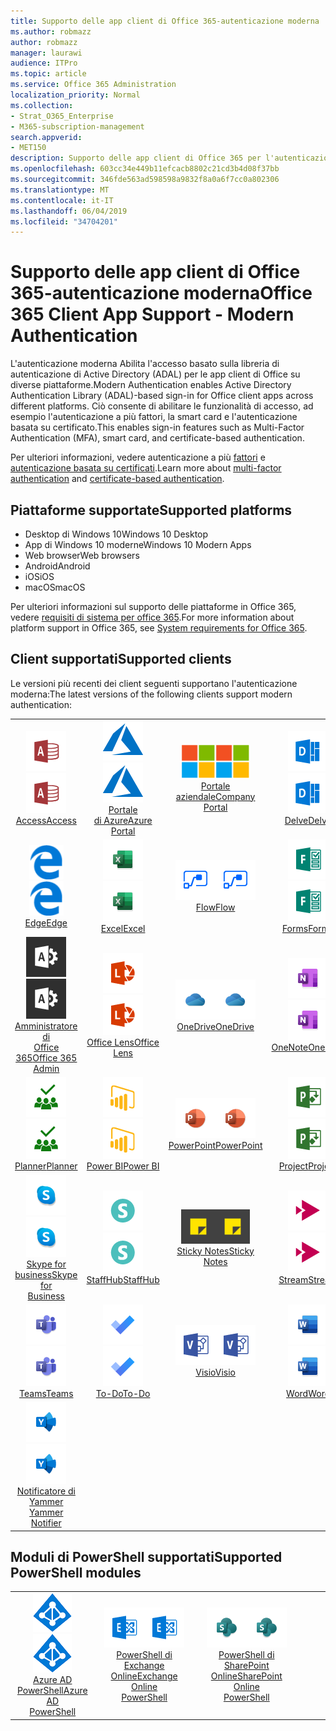 ```yaml
---
title: Supporto delle app client di Office 365-autenticazione moderna
ms.author: robmazz
author: robmazz
manager: laurawi
audience: ITPro
ms.topic: article
ms.service: Office 365 Administration
localization_priority: Normal
ms.collection:
- Strat_O365_Enterprise
- M365-subscription-management
search.appverid:
- MET150
description: Supporto delle app client di Office 365 per l'autenticazione moderna.
ms.openlocfilehash: 603cc34e449b11efcacb8802c21cd3b4d08f37bb
ms.sourcegitcommit: 346fde563ad598598a9832f8a0a6f7cc0a802306
ms.translationtype: MT
ms.contentlocale: it-IT
ms.lasthandoff: 06/04/2019
ms.locfileid: "34704201"
---
```

# <a name="office-365-client-app-support---modern-authentication"></a><span data-ttu-id="6d9f2-103">Supporto delle app client di Office 365-autenticazione moderna</span><span class="sxs-lookup"><span data-stu-id="6d9f2-103">Office 365 Client App Support - Modern Authentication</span></span>

<span data-ttu-id="6d9f2-104">L'autenticazione moderna Abilita l'accesso basato sulla libreria di autenticazione di Active Directory (ADAL) per le app client di Office su diverse piattaforme.</span><span class="sxs-lookup"><span data-stu-id="6d9f2-104">Modern Authentication enables Active Directory Authentication Library (ADAL)-based sign-in for Office client apps across different platforms.</span></span> <span data-ttu-id="6d9f2-105">Ciò consente di abilitare le funzionalità di accesso, ad esempio l'autenticazione a più fattori, la smart card e l'autenticazione basata su certificato.</span><span class="sxs-lookup"><span data-stu-id="6d9f2-105">This enables sign-in features such as Multi-Factor Authentication (MFA), smart card, and certificate-based authentication.</span></span>

<span data-ttu-id="6d9f2-106">Per ulteriori informazioni, vedere autenticazione a più [fattori](https://docs.microsoft.com/azure/active-directory/authentication/multi-factor-authentication) e [autenticazione basata su certificati](https://docs.microsoft.com/azure/active-directory/active-directory-certificate-based-authentication-get-started).</span><span class="sxs-lookup"><span data-stu-id="6d9f2-106">Learn more about [multi-factor authentication](https://docs.microsoft.com/azure/active-directory/authentication/multi-factor-authentication) and [certificate-based authentication](https://docs.microsoft.com/azure/active-directory/active-directory-certificate-based-authentication-get-started).</span></span>

## <a name="supported-platforms"></a><span data-ttu-id="6d9f2-107">Piattaforme supportate</span><span class="sxs-lookup"><span data-stu-id="6d9f2-107">Supported platforms</span></span>

 - <span data-ttu-id="6d9f2-108">Desktop di Windows 10</span><span class="sxs-lookup"><span data-stu-id="6d9f2-108">Windows 10 Desktop</span></span>
 - <span data-ttu-id="6d9f2-109">App di Windows 10 moderne</span><span class="sxs-lookup"><span data-stu-id="6d9f2-109">Windows 10 Modern Apps</span></span>
 - <span data-ttu-id="6d9f2-110">Web browser</span><span class="sxs-lookup"><span data-stu-id="6d9f2-110">Web browsers</span></span>
 - <span data-ttu-id="6d9f2-111">Android</span><span class="sxs-lookup"><span data-stu-id="6d9f2-111">Android</span></span>
 - <span data-ttu-id="6d9f2-112">iOS</span><span class="sxs-lookup"><span data-stu-id="6d9f2-112">iOS</span></span>
 - <span data-ttu-id="6d9f2-113">macOS</span><span class="sxs-lookup"><span data-stu-id="6d9f2-113">macOS</span></span>

<span data-ttu-id="6d9f2-114">Per ulteriori informazioni sul supporto delle piattaforme in Office 365, vedere [requisiti di sistema per office 365](https://products.office.com/office-system-requirements).</span><span class="sxs-lookup"><span data-stu-id="6d9f2-114">For more information about platform support in Office 365, see [System requirements for Office 365](https://products.office.com/office-system-requirements).</span></span>

## <a name="supported-clients"></a><span data-ttu-id="6d9f2-115">Client supportati</span><span class="sxs-lookup"><span data-stu-id="6d9f2-115">Supported clients</span></span>

<span data-ttu-id="6d9f2-116">Le versioni più recenti dei client seguenti supportano l'autenticazione moderna:</span><span class="sxs-lookup"><span data-stu-id="6d9f2-116">The latest versions of the following clients support modern authentication:</span></span>

| | | | | | |
|:---:|:---:|:---:|:---:|:---:|:---:|
| <span data-ttu-id="6d9f2-117">![Icona di accesso](media/o365-access-64x64.png)</span><span class="sxs-lookup"><span data-stu-id="6d9f2-117">![Access icon](media/o365-access-64x64.png)</span></span> <br> [<span data-ttu-id="6d9f2-118">Access</span><span class="sxs-lookup"><span data-stu-id="6d9f2-118">Access</span></span>](https://products.office.com/access) | <span data-ttu-id="6d9f2-119">![Icona di Azure](media/o365-azure-64x64.png)</span><span class="sxs-lookup"><span data-stu-id="6d9f2-119">![Azure icon](media/o365-azure-64x64.png)</span></span> <br> [<span data-ttu-id="6d9f2-120">Portale <br> di Azure</span><span class="sxs-lookup"><span data-stu-id="6d9f2-120">Azure <br> Portal </span></span>](https://azure.microsoft.com/features/azure-portal/) | <span data-ttu-id="6d9f2-121">![Icona portale aziendale](media/o365-microsoft-64x64.png)</span><span class="sxs-lookup"><span data-stu-id="6d9f2-121">![Company portal icon](media/o365-microsoft-64x64.png)</span></span> <br> [<span data-ttu-id="6d9f2-122">Portale <br> aziendale</span><span class="sxs-lookup"><span data-stu-id="6d9f2-122">Company <br> Portal </span></span>](https://docs.microsoft.com/intune-user-help/sign-in-to-the-company-portal) | <span data-ttu-id="6d9f2-123">![Icona di approfondimento](media/o365-delve-64x64.png)</span><span class="sxs-lookup"><span data-stu-id="6d9f2-123">![Delve icon](media/o365-delve-64x64.png)</span></span> <br> [<span data-ttu-id="6d9f2-124">Delve</span><span class="sxs-lookup"><span data-stu-id="6d9f2-124">Delve</span></span>](https://products.office.com/business/intelligent-search) | <span data-ttu-id="6d9f2-125">![Icona Dynamics 365](media/o365-dynamics365-64x64.png)</span><span class="sxs-lookup"><span data-stu-id="6d9f2-125">![Dynamics 365 icon](media/o365-dynamics365-64x64.png)</span></span> <br> [<span data-ttu-id="6d9f2-126">Dynamics 365</span><span class="sxs-lookup"><span data-stu-id="6d9f2-126">Dynamics 365</span></span>](https://dynamics.microsoft.com) 
| <span data-ttu-id="6d9f2-127">![Icona del server perimetrale](media/o365-edge-64x64.png)</span><span class="sxs-lookup"><span data-stu-id="6d9f2-127">![Edge icon](media/o365-edge-64x64.png)</span></span> <br> [<span data-ttu-id="6d9f2-128">Edge</span><span class="sxs-lookup"><span data-stu-id="6d9f2-128">Edge</span></span>](https://www.microsoft.com/windows/microsoft-edge) | <span data-ttu-id="6d9f2-129">![Icona Excel](media/o365-excel-64x64.png)</span><span class="sxs-lookup"><span data-stu-id="6d9f2-129">![Excel icon](media/o365-excel-64x64.png)</span></span> <br> [<span data-ttu-id="6d9f2-130">Excel</span><span class="sxs-lookup"><span data-stu-id="6d9f2-130">Excel</span></span>](https://products.office.com/excel) | <span data-ttu-id="6d9f2-131">![Icona flusso](media/o365-flow-64x64.png)</span><span class="sxs-lookup"><span data-stu-id="6d9f2-131">![Flow icon](media/o365-flow-64x64.png)</span></span> <br> [<span data-ttu-id="6d9f2-132">Flow</span><span class="sxs-lookup"><span data-stu-id="6d9f2-132">Flow</span></span>](https://flow.microsoft.com) | <span data-ttu-id="6d9f2-133">![Icona moduli](media/o365-forms-64x64.png)</span><span class="sxs-lookup"><span data-stu-id="6d9f2-133">![Forms icon](media/o365-forms-64x64.png)</span></span> <br> [<span data-ttu-id="6d9f2-134">Forms</span><span class="sxs-lookup"><span data-stu-id="6d9f2-134">Forms</span></span>](https://flow.microsoft.com/connectors/shared_microsoftforms/microsoft-forms/) | <span data-ttu-id="6d9f2-135">![Icona Kaizala](media/o365-kaizala-64x64.png)</span><span class="sxs-lookup"><span data-stu-id="6d9f2-135">![Kaizala icon](media/o365-kaizala-64x64.png)</span></span> <br> [<span data-ttu-id="6d9f2-136">Kaizala</span><span class="sxs-lookup"><span data-stu-id="6d9f2-136">Kaizala</span></span>](https://products.office.com/en/business/microsoft-kaizala) 
| <span data-ttu-id="6d9f2-137">![Icona di amministrazione di Office 365](media/o365-o365admin-64x64.png)</span><span class="sxs-lookup"><span data-stu-id="6d9f2-137">![Office 365 Admin icon](media/o365-o365admin-64x64.png)</span></span> <br> [<span data-ttu-id="6d9f2-138">Amministratore di <br> Office 365</span><span class="sxs-lookup"><span data-stu-id="6d9f2-138">Office 365 <br> Admin</span></span>](https://products.office.com/business/manage-office-365-admin-app) | <span data-ttu-id="6d9f2-139">![Icona dell'obiettivo](media/o365-lens-64x64.png)</span><span class="sxs-lookup"><span data-stu-id="6d9f2-139">![Lens icon](media/o365-lens-64x64.png)</span></span> <br> [<span data-ttu-id="6d9f2-140">Office Lens</span><span class="sxs-lookup"><span data-stu-id="6d9f2-140">Office Lens</span></span>](https://www.microsoft.com/p/office-lens/9wzdncrfj3t8?activetab=pivot%3Aoverviewtab) | <span data-ttu-id="6d9f2-141">![Icona di OneDrive for business](media/o365-OneDrive-64x64.png)</span><span class="sxs-lookup"><span data-stu-id="6d9f2-141">![OneDrive for Business icon](media/o365-OneDrive-64x64.png)</span></span> <br> [<span data-ttu-id="6d9f2-142">OneDrive</span><span class="sxs-lookup"><span data-stu-id="6d9f2-142">OneDrive</span></span>](https://products.office.com/onedrive-for-business/online-cloud-storage) |  <span data-ttu-id="6d9f2-143">![Icona di OneNote](media/o365-OneNote-64x64.png)</span><span class="sxs-lookup"><span data-stu-id="6d9f2-143">![OneNote icon](media/o365-OneNote-64x64.png)</span></span> <br> [<span data-ttu-id="6d9f2-144">OneNote</span><span class="sxs-lookup"><span data-stu-id="6d9f2-144">OneNote</span></span>](https://products.office.com/onenote) | <span data-ttu-id="6d9f2-145">![Icona di Outlook](media/o365-outlook-64x64.png)</span><span class="sxs-lookup"><span data-stu-id="6d9f2-145">![Outlook icon](media/o365-outlook-64x64.png)</span></span> <br> [<span data-ttu-id="6d9f2-146">Outlook</span><span class="sxs-lookup"><span data-stu-id="6d9f2-146">Outlook</span></span>](https://products.office.com/outlook) 
| <span data-ttu-id="6d9f2-147">![Icona Planner](media/o365-planner-64x64.png)</span><span class="sxs-lookup"><span data-stu-id="6d9f2-147">![Planner icon](media/o365-planner-64x64.png)</span></span> <br> [<span data-ttu-id="6d9f2-148">Planner</span><span class="sxs-lookup"><span data-stu-id="6d9f2-148">Planner</span></span>](https://products.office.com/business/task-management-software) | <span data-ttu-id="6d9f2-149">![Icona PowerBI](media/o365-powerbi-64x64.png)</span><span class="sxs-lookup"><span data-stu-id="6d9f2-149">![PowerBI icon](media/o365-powerbi-64x64.png)</span></span> <br> [<span data-ttu-id="6d9f2-150">Power BI</span><span class="sxs-lookup"><span data-stu-id="6d9f2-150">Power BI</span></span>](https://powerbi.microsoft.com)| <span data-ttu-id="6d9f2-151">![Icona PowerPoint](media/o365-powerpoint-64x64.png)</span><span class="sxs-lookup"><span data-stu-id="6d9f2-151">![PowerPoint icon](media/o365-powerpoint-64x64.png)</span></span> <br> [<span data-ttu-id="6d9f2-152">PowerPoint</span><span class="sxs-lookup"><span data-stu-id="6d9f2-152">PowerPoint</span></span>](https://products.office.com/powerpoint) | <span data-ttu-id="6d9f2-153">![Icona del progetto](media/o365-project-64x64.png)</span><span class="sxs-lookup"><span data-stu-id="6d9f2-153">![Project icon](media/o365-project-64x64.png)</span></span> <br> [<span data-ttu-id="6d9f2-154">Project</span><span class="sxs-lookup"><span data-stu-id="6d9f2-154">Project</span></span>](https://products.office.com/project) | <span data-ttu-id="6d9f2-155">![Icona di SharePoint](media/o365-sharepoint-64x64.png)</span><span class="sxs-lookup"><span data-stu-id="6d9f2-155">![SharePoint icon](media/o365-sharepoint-64x64.png)</span></span> <br> [<span data-ttu-id="6d9f2-156">SharePoint</span><span class="sxs-lookup"><span data-stu-id="6d9f2-156">Sharepoint</span></span>](https://products.office.com/sharepoint) 
| <span data-ttu-id="6d9f2-157">![Icona di Skype for business](media/o365-skypeforbusiness-64x64.png)</span><span class="sxs-lookup"><span data-stu-id="6d9f2-157">![Skype for Business icon](media/o365-skypeforbusiness-64x64.png)</span></span> <br> [<span data-ttu-id="6d9f2-158">Skype for <br> business</span><span class="sxs-lookup"><span data-stu-id="6d9f2-158">Skype for <br> Business</span></span>](https://www.skype.com/business/) | <span data-ttu-id="6d9f2-159">![Icona StaffHub](media/o365-staffhub-64x64.png)</span><span class="sxs-lookup"><span data-stu-id="6d9f2-159">![StaffHub icon](media/o365-staffhub-64x64.png)</span></span> <br> [<span data-ttu-id="6d9f2-160">StaffHub</span><span class="sxs-lookup"><span data-stu-id="6d9f2-160">StaffHub</span></span>](https://products.office.com/microsoft-staffhub/staff-scheduling-software)| <span data-ttu-id="6d9f2-161">![Icona note adesive](media/o365-stickynotes-64x64.png)</span><span class="sxs-lookup"><span data-stu-id="6d9f2-161">![Sticky Notes icon](media/o365-stickynotes-64x64.png)</span></span> <br> [<span data-ttu-id="6d9f2-162">Sticky Notes</span><span class="sxs-lookup"><span data-stu-id="6d9f2-162">Sticky Notes</span></span>](https://www.microsoft.com/p/microsoft-sticky-notes/9nblggh4qghw) | <span data-ttu-id="6d9f2-163">![Icona flusso](media/o365-stream-64x64.png)</span><span class="sxs-lookup"><span data-stu-id="6d9f2-163">![Stream icon](media/o365-stream-64x64.png)</span></span> <br> [<span data-ttu-id="6d9f2-164">Stream</span><span class="sxs-lookup"><span data-stu-id="6d9f2-164">Stream</span></span>](https://stream.microsoft.com) | <span data-ttu-id="6d9f2-165">![Icona ondeggiamento](media/o365-sway-64x64.png)</span><span class="sxs-lookup"><span data-stu-id="6d9f2-165">![Sway icon](media/o365-sway-64x64.png)</span></span> <br> [<span data-ttu-id="6d9f2-166">Sway</span><span class="sxs-lookup"><span data-stu-id="6d9f2-166">Sway</span></span>](https://sway.com) 
| <span data-ttu-id="6d9f2-167">![Icona Teams](media/o365-teams-64x64.png)</span><span class="sxs-lookup"><span data-stu-id="6d9f2-167">![Teams icon](media/o365-teams-64x64.png)</span></span> <br> [<span data-ttu-id="6d9f2-168">Teams</span><span class="sxs-lookup"><span data-stu-id="6d9f2-168">Teams</span></span>](https://products.office.com/microsoft-teams/group-chat-software) | <span data-ttu-id="6d9f2-169">![Icona da fare](media/o365-todo-64x64.png)</span><span class="sxs-lookup"><span data-stu-id="6d9f2-169">![To-Do icon](media/o365-todo-64x64.png)</span></span> <br> [<span data-ttu-id="6d9f2-170">To-Do</span><span class="sxs-lookup"><span data-stu-id="6d9f2-170">To-Do</span></span>](https://todo.microsoft.com) | <span data-ttu-id="6d9f2-171">![Icona di Visio](media/o365-visio-64x64.png)</span><span class="sxs-lookup"><span data-stu-id="6d9f2-171">![Visio icon](media/o365-visio-64x64.png)</span></span> <br> [<span data-ttu-id="6d9f2-172">Visio</span><span class="sxs-lookup"><span data-stu-id="6d9f2-172">Visio</span></span>](https://products.office.com/visio/flowchart-software) | <span data-ttu-id="6d9f2-173">![Icona Word](media/o365-word-64x64.png)</span><span class="sxs-lookup"><span data-stu-id="6d9f2-173">![Word icon](media/o365-word-64x64.png)</span></span> <br> [<span data-ttu-id="6d9f2-174">Word</span><span class="sxs-lookup"><span data-stu-id="6d9f2-174">Word</span></span>](https://products.office.com/word) | <span data-ttu-id="6d9f2-175">![Icona Yammer](media/o365-yammer-64x64.png)</span><span class="sxs-lookup"><span data-stu-id="6d9f2-175">![Yammer icon](media/o365-yammer-64x64.png)</span></span> <br> [<span data-ttu-id="6d9f2-176">Yammer</span><span class="sxs-lookup"><span data-stu-id="6d9f2-176">Yammer</span></span>](https://products.office.com/yammer/yammer-overview) 
| <span data-ttu-id="6d9f2-177">![Icona Yammer](media/o365-yammer-64x64.png)</span><span class="sxs-lookup"><span data-stu-id="6d9f2-177">![Yammer icon](media/o365-yammer-64x64.png)</span></span> <br> [<span data-ttu-id="6d9f2-178">Notificatore di Yammer <br></span><span class="sxs-lookup"><span data-stu-id="6d9f2-178">Yammer <br> Notifier</span></span>](https://products.office.com/yammer/yammer-overview) |  |

## <a name="supported-powershell-modules"></a><span data-ttu-id="6d9f2-179">Moduli di PowerShell supportati</span><span class="sxs-lookup"><span data-stu-id="6d9f2-179">Supported PowerShell modules</span></span>

| | | | | | |
|:---:|:---:|:---:|:---:|:---:|:---:|
| <span data-ttu-id="6d9f2-180">![Icona di Azure](media/o365-azure-ad-64x64.png)</span><span class="sxs-lookup"><span data-stu-id="6d9f2-180">![Azure icon](media/o365-azure-ad-64x64.png)</span></span> <br> [<span data-ttu-id="6d9f2-181">Azure AD <br> PowerShell</span><span class="sxs-lookup"><span data-stu-id="6d9f2-181">Azure AD <br> PowerShell</span></span>](https://docs.microsoft.com/powershell/azure/active-directory/overview?view=azureadps-2.0) | <span data-ttu-id="6d9f2-182">![Icona di Exchange](media/o365-exchange-64x64.png)</span><span class="sxs-lookup"><span data-stu-id="6d9f2-182">![Exchange icon](media/o365-exchange-64x64.png)</span></span> <br> [<span data-ttu-id="6d9f2-183">PowerShell di <br> Exchange Online</span><span class="sxs-lookup"><span data-stu-id="6d9f2-183">Exchange Online <br> PowerShell</span></span>](https://docs.microsoft.com/powershell/exchange/exchange-online/exchange-online-powershell?view=exchange-ps) | <span data-ttu-id="6d9f2-184">![Icona di SharePoint](media/o365-sharepoint-64x64.png)</span><span class="sxs-lookup"><span data-stu-id="6d9f2-184">![SharePoint icon](media/o365-sharepoint-64x64.png)</span></span> <br> [<span data-ttu-id="6d9f2-185">PowerShell di <br> SharePoint Online</span><span class="sxs-lookup"><span data-stu-id="6d9f2-185">SharePoint Online <br> PowerShell</span></span>](https://docs.microsoft.com/sharepoint/manage-team-and-communication-sites-in-powershell)